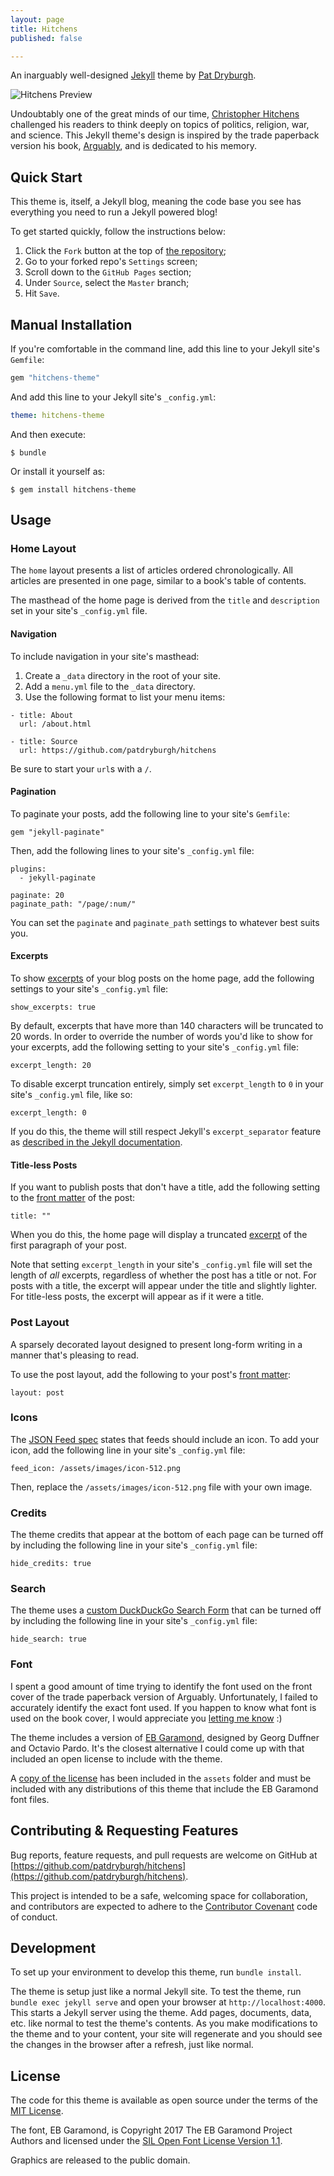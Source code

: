 ```yaml
---
layout: page
title: Hitchens
published: false

---
```

An inarguably well-designed [Jekyll](http://jekyllrb.com) theme by [Pat Dryburgh](https://patdryburgh.com).

![Hitchens Preview](https://raw.githubusercontent.com/patdryburgh/hitchens/master/screenshot.png)

Undoubtably one of the great minds of our time, [Christopher Hitchens](https://en.wikipedia.org/wiki/Christopher_Hitchens) challenged his readers to think deeply on topics of politics, religion, war, and science. This Jekyll theme's design is inspired by the trade paperback version his book, [Arguably](https://en.wikipedia.org/wiki/Arguably), and is dedicated to his memory.

## Quick Start

This theme is, itself, a Jekyll blog, meaning the code base you see has everything you need to run a Jekyll powered blog!

To get started quickly, follow the instructions below:

1. Click the `Fork` button at the top of [the repository](https://github.com/patdryburgh/hitchens/);
2. Go to your forked repo's `Settings` screen;
3. Scroll down to the `GitHub Pages` section;
4. Under `Source`, select the `Master` branch;
5. Hit `Save`.

## Manual Installation

If you're comfortable in the command line, add this line to your Jekyll site's `Gemfile`:

```ruby
gem "hitchens-theme"
```

And add this line to your Jekyll site's `_config.yml`:

```yaml
theme: hitchens-theme
```

And then execute:

    $ bundle

Or install it yourself as:

    $ gem install hitchens-theme

## Usage

### Home Layout

The `home` layout presents a list of articles ordered chronologically. All articles are presented in one page, similar to a book's table of contents.

The masthead of the home page is derived from the `title` and `description` set in your site's `_config.yml` file.

#### Navigation

To include navigation in your site's masthead:

1. Create a `_data` directory in the root of your site.
2. Add a `menu.yml` file to the `_data` directory.
3. Use the following format to list your menu items:

```
- title: About
  url: /about.html

- title: Source
  url: https://github.com/patdryburgh/hitchens
```

Be sure to start your `url`s with a `/`.

#### Pagination

To paginate your posts, add the following line to your site's `Gemfile`:

```
gem "jekyll-paginate"
```

Then, add the following lines to your site's `_config.yml` file:

```
plugins:
  - jekyll-paginate

paginate: 20
paginate_path: "/page/:num/"
```

You can set the `paginate` and `paginate_path` settings to whatever best suits you.

#### Excerpts

To show [excerpts](https://jekyllrb.com/docs/posts/#post-excerpts) of your blog posts on the home page, add the following settings to your site's `_config.yml` file:

```
show_excerpts: true
```

By default, excerpts that have more than 140 characters will be truncated to 20 words. In order to override the number of words you'd like to show for your excerpts, add the following setting to your site's `_config.yml` file:

```
excerpt_length: 20
```

To disable excerpt truncation entirely, simply set `excerpt_length` to `0` in your site's `_config.yml` file, like so:

```
excerpt_length: 0
```

If you do this, the theme will still respect Jekyll's `excerpt_separator` feature as [described in the Jekyll documentation](https://jekyllrb.com/docs/posts/#post-excerpts).


#### Title-less Posts

If you want to publish posts that don't have a title, add the following setting to the [front matter](https://jekyllrb.com/docs/frontmatter/) of the post:

```
title: ""
```

When you do this, the home page will display a truncated [excerpt](https://jekyllrb.com/docs/posts/#post-excerpts) of the first paragraph of your post.

Note that setting `excerpt_length` in your site's `_config.yml` file will set the length of _all_ excerpts, regardless of whether the post has a title or not. For posts with a title, the excerpt will appear under the title and slightly lighter. For title-less posts, the excerpt will appear as if it were a title.

### Post Layout

A sparsely decorated layout designed to present long-form writing in a manner that's pleasing to read.

To use the post layout, add the following to your post's [front matter](https://jekyllrb.com/docs/frontmatter/):

```
layout: post
```

### Icons

The [JSON Feed spec](https://jsonfeed.org/version/1) states that feeds should include an icon. To add your icon, add the following line in your site's `_config.yml` file:

```
feed_icon: /assets/images/icon-512.png
```

Then, replace the `/assets/images/icon-512.png` file with your own image.

### Credits

The theme credits that appear at the bottom of each page can be turned off by including the following line in your site's `_config.yml` file:

```
hide_credits: true
```

### Search

The theme uses a [custom DuckDuckGo Search Form](https://patdryburgh.com/blog/adding-a-custom-duckduckgo-search-bar-to-your-site/) that can be turned off by including the following line in your site's `_config.yml` file: 

```
hide_search: true
```

### Font

I spent a good amount of time trying to identify the font used on the front cover of the trade paperback version of Arguably. Unfortunately, I failed to accurately identify the exact font used. If you happen to know what font is used on the book cover, I would appreciate you [letting me know](mailto:hello@patdryburgh.com) :)

The theme includes a version of [EB Garamond](https://fonts.google.com/specimen/EB+Garamond), designed by Georg Duffner and Octavio Pardo. It's the closest alternative I could come up with that included an open license to include with the theme.

A [copy of the license](https://github.com/patdryburgh/hitchens/blob/master/assets/fonts/OFL.txt) has been included in the `assets` folder and must be included with any distributions of this theme that include the EB Garamond font files.

## Contributing & Requesting Features

Bug reports, feature requests, and pull requests are welcome on GitHub at [https://github.com/patdryburgh/hitchens](https://github.com/patdryburgh/hitchens).

This project is intended to be a safe, welcoming space for collaboration, and contributors are expected to adhere to the [Contributor Covenant](http://contributor-covenant.org) code of conduct.

## Development

To set up your environment to develop this theme, run `bundle install`.

The theme is setup just like a normal Jekyll site. To test the theme, run `bundle exec jekyll serve` and open your browser at `http://localhost:4000`. This starts a Jekyll server using the theme. Add pages, documents, data, etc. like normal to test the theme's contents. As you make modifications to the theme and to your content, your site will regenerate and you should see the changes in the browser after a refresh, just like normal.

## License

The code for this theme is available as open source under the terms of the [MIT License](https://opensource.org/licenses/MIT). 

The font, EB Garamond, is Copyright 2017 The EB Garamond Project Authors and licensed under the [SIL Open Font License Version 1.1](https://github.com/patdryburgh/hitchens/blob/master/assets/fonts/OFL.txt).

Graphics are released to the public domain.